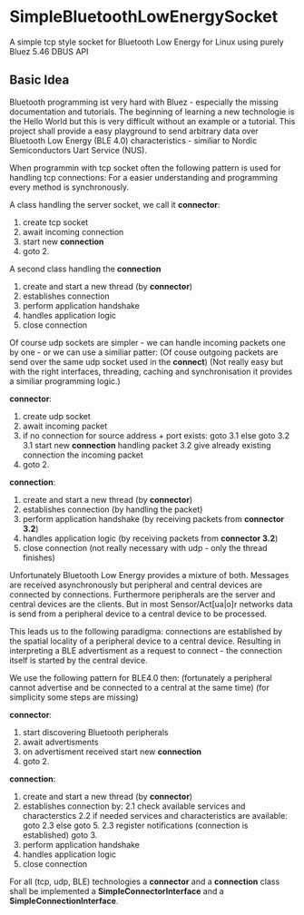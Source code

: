 # SimpleBluetoothLowEnergySocket
A simple tcp style socket for Bluetooth Low Energy for Linux using purely Bluez 5.46 DBUS API

## Basic Idea
Bluetooth programming ist very hard with Bluez - especially the missing documentation and tutorials.
The beginning of learning a new technologie is the Hello World but this is very difficult without an example or a tutorial.
This project shall provide a easy playground to send arbitrary data over Bluetooth Low Energy (BLE 4.0) characteristics - similiar to Nordic Semiconductors Uart Service (NUS).

When programmin with tcp socket often the following pattern is used for handling tcp connections:
For a easier understanding and programming every method is synchronously.

A class handling the server socket, we call it **connector**:
1. create tcp socket
2. await incoming connection
3. start new **connection**
4. goto 2.

A second class handling the **connection**
1. create and start a new thread (by **connector**)
2. establishes connection
3. perform application handshake
4. handles application logic
5. close connection

Of course udp sockets are simpler - we can handle incoming packets one by one - or we can use a similiar patter:
(Of couse outgoing packets are send over the same udp socket used in the **connect**)
(Not really easy but with the right interfaces, threading, caching and synchronisation it provides a similiar programming logic.) 

**connector**:
1. create udp socket
2. await incoming packet
3. if no connection for source address + port exists: goto 3.1 else goto 3.2
3.1 start new **connection** handling packet
3.2 give already existing connection the incoming packet
4. goto 2.

**connection**:
1. create and start a new thread (by **connector**)
2. establishes connection (by handling the packet)
3. perform application handshake (by receiving packets from **connector 3.2**)
4. handles application logic (by receiving packets from **connector 3.2**)
5. close connection (not really necessary with udp - only the thread finishes)

Unfortunately Bluetooth Low Energy provides a mixture of both.
Messages are received asynchronously but peripheral and central devices are connected by connections.
Furthermore peripherals are the server and central devices are the clients.
But in most Sensor/Act[ua|o]r networks data is send from a peripheral device to a central device to be processed.

This leads us to the following paradigma: connections are established by the spatial locality of a peripheral device to a central device. Resulting in interpreting a BLE advertisment as a request to connect - the connection itself is started by the central device.

We use the following pattern for BLE4.0 then:
(fortunately a peripheral cannot advertise and be connected to a central at the same time)
(for simplicity some steps are missing)

**connector**:
1. start discovering Bluetooth peripherals
2. await advertisments
3. on advertisment received start new **connection**
4. goto 2.

**connection**:
1. create and start a new thread (by **connector**)
2. establishes connection by:
2.1 check available services and characterstics
2.2 if needed services and characteristics are available: goto 2.3 else goto 5.
2.3 register notifications (connection is established) goto 3.
3. perform application handshake
4. handles application logic
5. close connection

For all (tcp, udp, BLE) technologies a **connector** and a **connection** class shall be implemented a **SimpleConnectorInterface** and a **SimpleConnectionInterface**.







